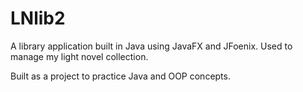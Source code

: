 # LNlib2

A library application built in Java using JavaFX and JFoenix.
Used to manage my light novel collection.

Built as a project to practice Java and OOP concepts.
